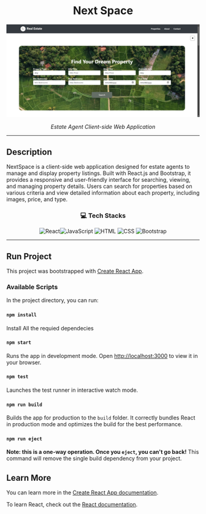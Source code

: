 <div align="center">

# Next Space

![nextspace](public/images/Home.JPG)


<i>Estate Agent Client-side Web Application</i>

</div>
<hr>

## Description
NextSpace is a client-side web application designed for estate agents to manage and display property listings. Built with React.js and Bootstrap, it provides a responsive and user-friendly interface for searching, viewing, and managing property details. Users can search for properties based on various criteria and view detailed information about each property, including images, price, and type.

<div align="center">

### 💻 **Tech Stacks**
![React](https://img.shields.io/badge/React-%2320232a.svg?style=for-the-badge&logo=react&logoColor=%2361DAFB)![JavaScript](https://img.shields.io/badge/JavaScript-%23F7DF1E.svg?style=for-the-badge&logo=javascript&logoColor=black)
![HTML](https://img.shields.io/badge/HTML-%23E34F26.svg?style=for-the-badge&logo=html5&logoColor=white)
![CSS](https://img.shields.io/badge/CSS-%231572B6.svg?style=for-the-badge&logo=css3&logoColor=white)
![Bootstrap](https://img.shields.io/badge/Bootstrap-%23563D7C.svg?style=for-the-badge&logo=bootstrap&logoColor=white)
</div>

<hr>


## Run Project

This project was bootstrapped with [Create React App](https://github.com/facebook/create-react-app).

### Available Scripts

In the project directory, you can run:
#### `npm install`
Install All the requied dependecies


#### `npm start`
Runs the app in development mode. Open [http://localhost:3000](http://localhost:3000) to view it in your browser.

#### `npm test`
Launches the test runner in interactive watch mode.

#### `npm run build`
Builds the app for production to the `build` folder. It correctly bundles React in production mode and optimizes the build for the best performance.

#### `npm run eject`
**Note: this is a one-way operation. Once you `eject`, you can't go back!** This command will remove the single build dependency from your project.

## Learn More

You can learn more in the [Create React App documentation](https://facebook.github.io/create-react-app/docs/getting-started).

To learn React, check out the [React documentation](https://reactjs.org/).